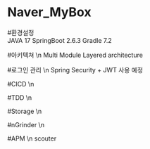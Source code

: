 # Naver_MyBox

#환경설정 \
JAVA 17
SpringBoot 2.6.3
Gradle 7.2

#아키텍쳐 \n
Multi Module
Layered architecture

#로그인 관리 \n
Spring Security + JWT 사용 예정

#CICD \n

#TDD \n

#Storage \n

#nGrinder \n

#APM \n
scouter
